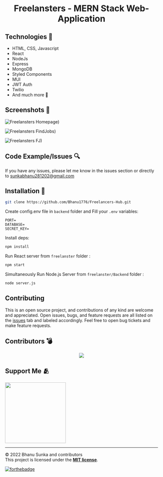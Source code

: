 <h1 align="center"> Freelansters - MERN Stack Web-Application </h1>

## Technologies 🔧

- HTML, CSS, Javascript
- React
- NodeJs
- Express
- MongoDB
- Styled Components
- MUI
- JWT Auth
- Twilio
- And much more 🎒

## Screenshots 📸

![Freelansters Homepage)](https://imgur.com/irBJEk5.png)

![Freelansters FindJobs)](https://imgur.com/wd9htRN.png)

![Freelansters FJ)](https://imgur.com/XaJ4vDu.png)

## Code Example/Issues 🔍

If you have any issues, please let me know in the issues section or directly to sunkabhanu281202@gmail.com

## Installation 💾

```bash
git clone https://github.com/Bhanu1776/Freelancers-Hub.git
```

Create config.env file in `backend` folder and Fill your `.env` variables:

```env
PORT=
DATABASE=
SECRET_KEY=
```

Install deps:

```bash
npm install
```

Run React server from `freelanster` folder :

```bash
npm start
```

Simultaneously Run Node.js Server from `freelanster/Backend` folder :

```bash
node server.js
```

## Contributing

This is an open source project, and contributions of any kind are welcome and appreciated. Open issues, bugs, and feature requests are all listed on the [issues](https://github.com/Bhanu1776/Freelansters/issues) tab and labeled accordingly. Feel free to open bug tickets and make feature requests.

## Contributors 💣

<p align="center">
<a href="https://github.com/Bhanu1776/Freelansters/graphs/contributors">
  <img  src="https://contrib.rocks/image?repo=Bhanu1776/Freelansters" />
</a>
</p>

## Support Me 🫂

<a href="https://www.buymeacoffee.com/Bhanu1776"><img src="https://cdn.buymeacoffee.com/buttons/v2/default-yellow.png" width="200" /></a>

<hr>

© 2022 Bhanu Sunka and contributors\
This project is licensed under the [**MIT license**](https://github.com/Bhanu1776/Freelancers-Hub/blob/master/LICENSE).

[![forthebadge](https://forthebadge.com/images/badges/built-with-love.svg)](https://forthebadge.com)

